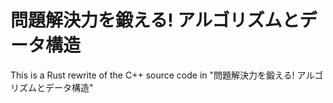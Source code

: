 # 問題解決力を鍛える! アルゴリズムとデータ構造
  This is a Rust rewrite of the C++ source code in "問題解決力を鍛える! アルゴリズムとデータ構造"
